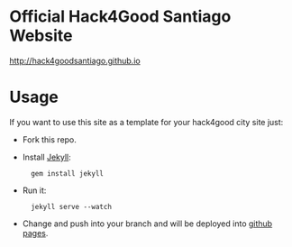 # Official Hack4Good Santiago Website

http://hack4goodsantiago.github.io

# Usage

If you want to use this site as a template for your hack4good city site just:

* Fork this repo.

* Install [Jekyll](http://jekyllrb.com/docs/installation/):

        gem install jekyll

* Run it:

        jekyll serve --watch

* Change and push into your branch and will be deployed into [github pages](http://www.smashingmagazine.com/2014/08/01/build-blog-jekyll-github-pages/).
